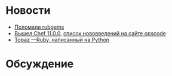 # Новости
* [Поломали rubgems](https://status.heroku.com/incidents/489)
* [Вышел Chef 11.0.0](https://github.com/opscode/chef/), [список нововведений на сайте opscode](http://wiki.opscode.com/display/chef/Breaking+Changes+in+Chef+11)
* [Topaz —Ruby, написанный на Python](http://docs.topazruby.com/en/latest/blog/announcing-topaz/)

# Обсуждение

